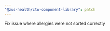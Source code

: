 ```yaml
---
"@zus-health/ctw-component-library": patch
---
```


Fix issue where allergies were not sorted correctly
